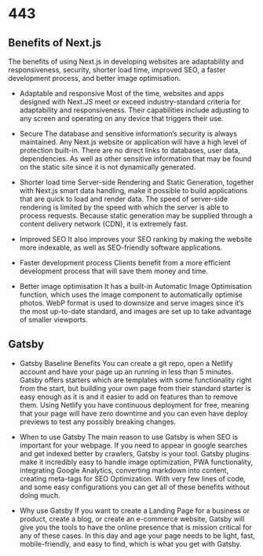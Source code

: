 # 443

## Benefits of Next.js

The benefits of using Next.js in developing websites are adaptability and responsiveness, security, shorter load time, improved SEO, a faster development process, and better image optimisation.

- Adaptable and responsive
Most of the time, websites and apps designed with Next.JS meet or exceed industry-standard criteria for adaptability and responsiveness. Their capabilities include adjusting to any screen and operating on any device that triggers their use.

- Secure
The database and sensitive information’s security is always maintained. Any Next.js website or application will have a high level of protection built-in. There are no direct links to databases, user data, dependencies. As well as other sensitive information that may be found on the static site since it is not dynamically generated.

- Shorter load time
Server-side Rendering and Static Generation, together with Next.js smart data handling, make it possible to build applications that are quick to load and render data. The speed of server-side rendering is limited by the speed with which the server is able to process requests.  Because static generation may be supplied through a content delivery network (CDN), it is extremely fast.

- Improved SEO
It also improves your SEO ranking by making the website more indexable, as well as SEO-friendly software applications.

- Faster development process
Clients benefit from a more efficient development process that will save them money and time.

- Better image optimisation
It has a built-in Automatic Image Optimisation function, which uses the image component to automatically optimise photos. WebP format is used to downsize and serve images since it’s the most up-to-date standard, and images are set up to take advantage of smaller viewports.

## Gatsby

- Gatsby Baseline Benefits
You can create a git repo, open a Netlify account and have your page up an running in less than 5 minutes. Gatsby offers starters which are templates with some functionality right from the start, but building your own page from their standard starter is easy enough as it is and it easier to add on features than to remove them. Using Netlify you have continuous deployment for free, meaning that your page will have zero downtime and you can even have deploy previews to test any possibly breaking changes.

- When to use Gatsby
The main reason to use Gatsby is when SEO is important for your webpage. If you need to appear in google searches and get indexed better by crawlers, Gatsby is your tool. Gatsby plugins make it incredibly easy to handle image optimization, PWA functionality, integrating Google Analytics, converting markdown into content, creating meta-tags for SEO Optimization. With very few lines of code, and some easy configurations you can get all of these benefits without doing much.

- Why use Gatsby
If you want to create a Landing Page for a business or product, create a blog, or create an e-commerce website, Gatsby will give you the tools to have the online presence that is mission critical for any of these cases. In this day and age your page needs to be light, fast, mobile-friendly, and easy to find, which is what you get with Gatsby.
